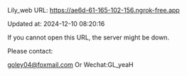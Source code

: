 Lily_web URL: https://ae6d-61-165-102-156.ngrok-free.app

Updated at: 2024-12-10 08:20:16

If you cannot open this URL, the server might be down.

Please contact: 

goley04@foxmail.com Or Wechat:GL_yeaH